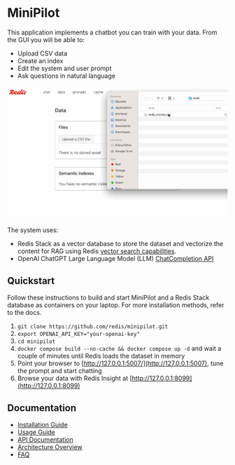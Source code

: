 # MiniPilot

This application implements a chatbot you can train with your data. From the GUI you will be able to:

- Upload CSV data
- Create an index
- Edit the system and user prompt
- Ask questions in natural language

![demo](src/static/images/minipilot.gif)

The system uses:

- Redis Stack as a vector database to store the dataset and vectorize the content for RAG using Redis [vector search capabilities](https://redis.io/docs/latest/develop/interact/search-and-query/advanced-concepts/vectors/).
- OpenAI ChatGPT Large Language Model (LLM) [ChatCompletion API](https://platform.openai.com/docs/guides/gpt/chat-completions-api)

## Quickstart

Follow these instructions to build and start MiniPilot and a Redis Stack database as containers on your laptop. For more installation methods, refer to the docs.

1. `git clone https://github.com/redis/minipilot.git`
2. `export OPENAI_API_KEY="your-openai-key"`
2. `cd minipilot`
3. `docker compose build --no-cache && docker compose up -d` and wait a couple of minutes until Redis loads the dataset in memory
4.  Point your browser to [http://127.0.0.1:5007/](http://127.0.0.1:5007), tune the prompt and start chatting
5. Browse your data with Redis Insight at [http://127.0.0.1:8099](http://127.0.0.1:8099)

## Documentation
- [Installation Guide](docs/installation.md)
- [Usage Guide](docs/usage.md)
- [API Documentation](docs/api.md)
- [Architecture Overview](docs/architecture.md)
- [FAQ](docs/faq.md)


